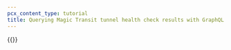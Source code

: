 ```yaml
---
pcx_content_type: tutorial
title: Querying Magic Transit tunnel health check results with GraphQL
---
```


{{<render file="graphql/_query-magic-transit-health-checks.md" productFolder="magic-transit" withParameters="Magic Transit or Magic WAN;;/magic-transit/get-started/;;/magic-transit/reference/tunnel-health-checks/">}}